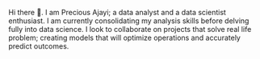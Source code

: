  Hi there 👋. I am Precious Ajayi; a data analyst and a data scientist enthusiast. 
 I am currently consolidating my analysis skills before delving fully into data science. 
 I look to collaborate on projects that solve real life problem; creating models that will optimize operations and accurately predict outcomes.
 

<!--
**nikBaus/nikBaus** is a ✨ _special_ ✨ repository because its `README.md` (this file) appears on your GitHub profile.

Here are some ideas to get you started:

- 🔭 I’m currently working on ...
- 🌱 I’m currently learning ...
- 👯 I’m looking to collaborate on ...
- 🤔 I’m looking for help with ...
- 💬 Ask me about ...
- 📫 How to reach me: ...
- 😄 Pronouns: ...
- ⚡ Fun fact: ...
-->
